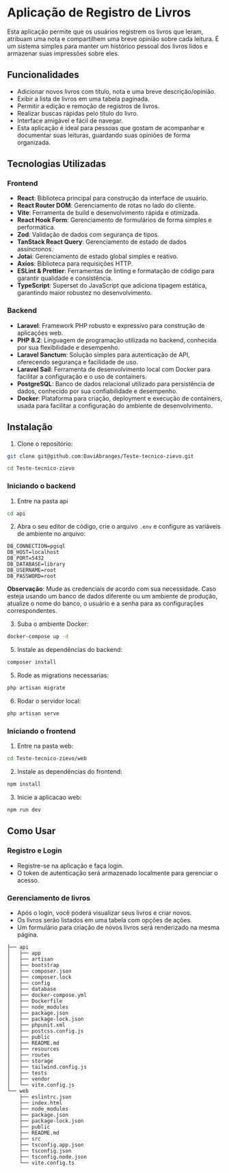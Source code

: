 # Aplicação de Registro de Livros

Esta aplicação permite que os usuários registrem os livros que leram, atribuam uma nota e compartilhem uma breve opinião sobre cada leitura. É um sistema simples para manter um histórico pessoal dos livros lidos e armazenar suas impressões sobre eles.

## Funcionalidades

- Adicionar novos livros com título, nota e uma breve descrição/opinião.
- Exibir a lista de livros em uma tabela paginada.
- Permitir a edição e remoção de registros de livros.
- Realizar buscas rápidas pelo título do livro.
- Interface amigável e fácil de navegar.
- Esta aplicação é ideal para pessoas que gostam de acompanhar e documentar suas leituras, guardando suas opiniões de forma organizada.


## Tecnologias Utilizadas

### Frontend

- **React**: Biblioteca principal para construção da interface de usuário.
- **React Router DOM**: Gerenciamento de rotas no lado do cliente.
- **Vite**: Ferramenta de build e desenvolvimento rápida e otimizada.
- **React Hook Form**: Gerenciamento de formulários de forma simples e performática.
- **Zod**: Validação de dados com segurança de tipos.
- **TanStack React Query**: Gerenciamento de estado de dados assíncronos.
- **Jotai**: Gerenciamento de estado global simples e reativo.
- **Axios**: Biblioteca para requisições HTTP.
- **ESLint & Prettier**: Ferramentas de linting e formatação de código para garantir qualidade e consistência.
- **TypeScript**: Superset do JavaScript que adiciona tipagem estática, garantindo maior robustez no desenvolvimento.

### Backend

- **Laravel**: Framework PHP robusto e expressivo para construção de aplicações web.
- **PHP 8.2**: Linguagem de programação utilizada no backend, conhecida por sua flexibilidade e desempenho.
- **Laravel Sanctum**: Solução simples para autenticação de API, oferecendo segurança e facilidade de uso.
- **Laravel Sail**: Ferramenta de desenvolvimento local com Docker para facilitar a configuração e o uso de containers.
- **PostgreSQL**: Banco de dados relacional utilizado para persistência de dados, conhecido por sua confiabilidade e desempenho.
- **Docker**: Plataforma para criação, deployment e execução de containers, usada para facilitar a configuração do ambiente de desenvolvimento.


## Instalação

1. Clone o repositório:

```bash
git clone git@github.com:DaviAbranges/Teste-tecnico-zievo.git
```
```bash
cd Teste-tecnico-zievo
```

### Iniciando o backend

1. Entre na pasta api

```bash
cd api
```

2. Abra o seu editor de código, crie o arquivo `.env` e configure as variáveis de ambiente no arquivo:


```
DB_CONNECTION=pgsql
DB_HOST=localhost
DB_PORT=5432
DB_DATABASE=library
DB_USERNAME=root
DB_PASSWORD=root
```
**Observação**: Mude as credenciais de acordo com sua necessidade. Caso esteja usando um banco de dados diferente ou um ambiente de produção, atualize o nome do banco, o usuário e a senha para as configurações correspondentes.

3. Suba o ambiente Docker:
  ```bash
docker-compose up -d
```

5. Instale as dependências do backend:

```bash
composer install
```

5. Rode as migrations necessarias:

```bash
php artisan migrate
```

6. Rodar o servidor local:
```bash
php artisan serve
```

### Iniciando o frontend

1. Entre na pasta web:

```bash
cd Teste-tecnico-zievo/web
```

2. Instale as dependências do frontend:

```bash
npm install
```

3. Inicie a aplicacao web:

```bash
npm run dev
```

## Como Usar

### Registro e Login

- Registre-se na aplicação e faça login.
- O token de autenticação será armazenado localmente para gerenciar o acesso.

### Gerenciamento de livros

- Após o login, você poderá visualizar seus livros e criar novos.
- Os livros serão listados em uma tabela com opções de ações.
- Um formulário para criação de novos livros será renderizado na mesma página.
```
├── api
│   ├── app
│   ├── artisan
│   ├── bootstrap
│   ├── composer.json
│   ├── composer.lock
│   ├── config
│   ├── database
│   ├── docker-compose.yml
│   ├── Dockerfile
│   ├── node_modules
│   ├── package.json
│   ├── package-lock.json
│   ├── phpunit.xml
│   ├── postcss.config.js
│   ├── public
│   ├── README.md
│   ├── resources
│   ├── routes
│   ├── storage
│   ├── tailwind.config.js
│   ├── tests
│   ├── vendor
│   └── vite.config.js
└── web
    ├── eslintrc.json
    ├── index.html
    ├── node_modules
    ├── package.json
    ├── package-lock.json
    ├── public
    ├── README.md
    ├── src
    ├── tsconfig.app.json
    ├── tsconfig.json
    ├── tsconfig.node.json
    └── vite.config.ts

```











